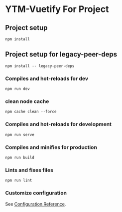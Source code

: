 # YTM-Vuetify For Project

## Project setup
```
npm install
```

## Project setup for legacy-peer-deps
```
npm install -- legacy-peer-deps
```

### Compiles and hot-reloads for dev
```
npm run dev
```

### clean node cache
```
npm cache clean --force
```

### Compiles and hot-reloads for development
```
npm run serve
```

### Compiles and minifies for production
```
npm run build
```

### Lints and fixes files
```
npm run lint
```

### Customize configuration
See [Configuration Reference](https://cli.vuejs.org/config/).
